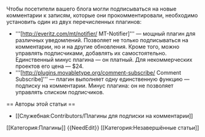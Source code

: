 Чтобы посетители вашего блога могли подписываться на новые комментарии к записям, которые они прокомментировали, необходимо установить один из двух перечисленных плагинов:

* '''[http://everitz.com/mt/notifier/ MT-Notifier]''' — мощный плагин для различных уведомлений. Позволяет не только подписываться на комментарии, но и на другие обновления. Кроме того, можно управлять подписчиками, добавлять их самостоятельно. Единственный минус плагина — он платный. Для некоммерческих проектов его цена — $24.
* '''[http://plugins.movabletype.org/comment-subscribe/ Comment Subscribe]''' — плагин выполняет одну единственную функцию — подписку на комментарии. Минус плагина: он не позволяет управлять списком подписчиков.


== Авторы этой статьи ==

* [[Служебная:Contributors/Плагины для подписки на комментарии]]

[[Категория:Плагины]]
{{NeedEdit}}
[[Категория:Незавершённые статьи]]

